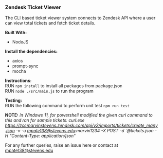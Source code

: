 ### Zendesk Ticket Viewer 

The CLI based ticket viewer system connects to Zendesk API where a user can view total tickets and fetch ticket details. 

**Built With:**
- NodeJS

**Install the dependencies:**
- axios
- prompt-sync
- mocha

**Instructions:**\
RUN ```npm install``` to install all packages from package.json\
RUN ```node ./src/main.js``` to run the program

**Testing:**\
RUN the following command to perform unit test
```npm run test```

**NOTE:** *In Windows 11, for powershell modified the given curl command to this and ran for sample tickets:*
*curl.exe https://zccmarvinstevens.zendesk.com/api/v2/imports/tickets/create_many.json -v -u mpate138@stevens.edu:marvin1234 -X POST -d `@tickets.json -H "Content-Type: application/json"*

For any further queries, raise an issue here or contact at mpate138@stevens.edu
